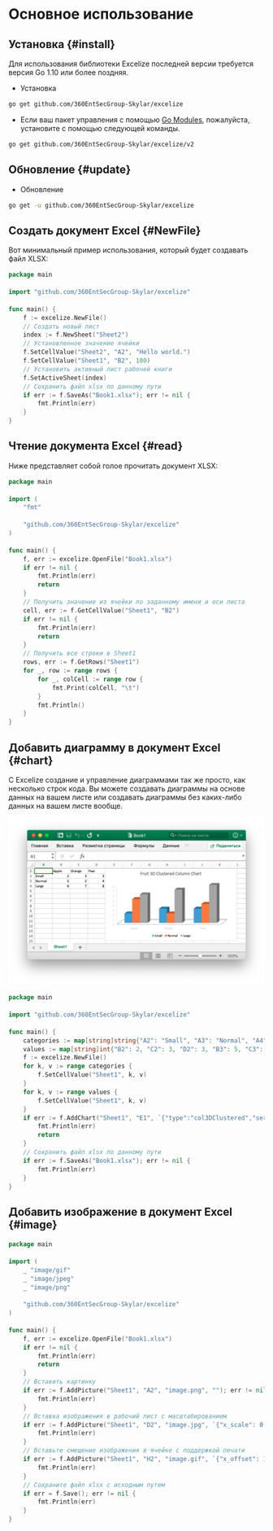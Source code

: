 # Основное использование

## Установка {#install}

Для использования библиотеки Excelize последней версии требуется версия Go 1.10 или более поздняя.

- Установка

```bash
go get github.com/360EntSecGroup-Skylar/excelize
```

- Если ваш пакет управления с помощью [Go Modules](https://blog.golang.org/using-go-modules), пожалуйста, установите с помощью следующей команды.

```bash
go get github.com/360EntSecGroup-Skylar/excelize/v2
```

## Обновление {#update}

- Обновление

```bash
go get -u github.com/360EntSecGroup-Skylar/excelize
```

## Создать документ Excel {#NewFile}

Вот минимальный пример использования, который будет создавать файл XLSX:

```go
package main

import "github.com/360EntSecGroup-Skylar/excelize"

func main() {
    f := excelize.NewFile()
    // Создать новый лист
    index := f.NewSheet("Sheet2")
    // Установленное значение ячейки
    f.SetCellValue("Sheet2", "A2", "Hello world.")
    f.SetCellValue("Sheet1", "B2", 100)
    // Установить активный лист рабочей книги
    f.SetActiveSheet(index)
    // Сохранить файл xlsx по данному пути
    if err := f.SaveAs("Book1.xlsx"); err != nil {
        fmt.Println(err)
    }
}
```

## Чтение документа Excel {#read}

Ниже представляет собой голое прочитать документ XLSX:

```go
package main

import (
    "fmt"

    "github.com/360EntSecGroup-Skylar/excelize"
)

func main() {
    f, err := excelize.OpenFile("Book1.xlsx")
    if err != nil {
        fmt.Println(err)
        return
    }
    // Получить значение из ячейки по заданному имени и оси листа
    cell, err := f.GetCellValue("Sheet1", "B2")
    if err != nil {
        fmt.Println(err)
        return
    }
    // Получить все строки в Sheet1
    rows, err := f.GetRows("Sheet1")
    for _, row := range rows {
        for _, colCell := range row {
            fmt.Print(colCell, "\t")
        }
        fmt.Println()
    }
}
```

## Добавить диаграмму в документ Excel {#chart}

С Excelize создание и управление диаграммами так же просто, как несколько строк кода. Вы можете создавать диаграммы на основе данных на вашем листе или создавать диаграммы без каких-либо данных на вашем листе вообще.

<p align="center"><img width="769" src="../images/base.png" alt="Добавить диаграмму в документ Excel"></p>

```go
package main

import "github.com/360EntSecGroup-Skylar/excelize"

func main() {
    categories := map[string]string{"A2": "Small", "A3": "Normal", "A4": "Large", "B1": "Apple", "C1": "Orange", "D1": "Pear"}
    values := map[string]int{"B2": 2, "C2": 3, "D2": 3, "B3": 5, "C3": 2, "D3": 4, "B4": 6, "C4": 7, "D4": 8}
    f := excelize.NewFile()
    for k, v := range categories {
        f.SetCellValue("Sheet1", k, v)
    }
    for k, v := range values {
        f.SetCellValue("Sheet1", k, v)
    }
    if err := f.AddChart("Sheet1", "E1", `{"type":"col3DClustered","series":[{"name":"Sheet1!$A$2","categories":"Sheet1!$B$1:$D$1","values":"Sheet1!$B$2:$D$2"},{"name":"Sheet1!$A$3","categories":"Sheet1!$B$1:$D$1","values":"Sheet1!$B$3:$D$3"},{"name":"Sheet1!$A$4","categories":"Sheet1!$B$1:$D$1","values":"Sheet1!$B$4:$D$4"}],"title":{"name":"Fruit 3D Clustered Column Chart"}}`); err != nil {
        fmt.Println(err)
        return
    }
    // Сохранить файл xlsx по данному пути
    if err := f.SaveAs("Book1.xlsx"); err != nil {
        fmt.Println(err)
    }
}
```

## Добавить изображение в документ Excel {#image}

```go
package main

import (
    _ "image/gif"
    _ "image/jpeg"
    _ "image/png"

    "github.com/360EntSecGroup-Skylar/excelize"
)

func main() {
    f, err := excelize.OpenFile("Book1.xlsx")
    if err != nil {
        fmt.Println(err)
        return
    }
    // Вставить картинку
    if err := f.AddPicture("Sheet1", "A2", "image.png", ""); err != nil {
        fmt.Println(err)
    }
    // Вставка изображения в рабочий лист с масштабированием
    if err := f.AddPicture("Sheet1", "D2", "image.jpg", `{"x_scale": 0.5, "y_scale": 0.5}`); err != nil {
        fmt.Println(err)
    }
    // Вставьте смещение изображения в ячейке с поддержкой печати
    if err := f.AddPicture("Sheet1", "H2", "image.gif", `{"x_offset": 15, "y_offset": 10, "print_obj": true, "lock_aspect_ratio": false, "locked": false}`); err != nil {
        fmt.Println(err)
    }
    // Сохраните файл xlsx с исходным путем
    if err = f.Save(); err != nil {
        fmt.Println(err)
    }
}
```